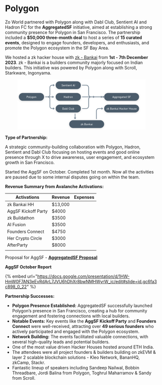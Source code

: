 # Polygon

Zo World partnered with Polygon along with Dabl Club, Sentient AI and Hadron FC for the **AggregatedSF** initiative, aimed at establishing a strong community presence for Polygon in San Francisco. The partnership included a **$50,000 three-month deal** to host a series of **15 curated events**, designed to engage founders, developers, and enthusiasts, and promote the Polygon ecosystem in the SF Bay Area.

We hosted a zk hacker house with [zk - Bankai](https://twitter.com/zk_bankai) from **1st - 7th December 2023**. zk - Bankai is a builders community majorly focused on Indian builders. This initiative was powered by Polygon along with Scroll, Starkware, Ingonyama.

<figure><img src="../.gitbook/assets/image (1).png" alt=""><figcaption></figcaption></figure>

**Type of Partnership:**

A strategic community-building collaboration with Polygon, Hadron, Sentient and Dabl Club focusing on hosting events and good online presence through X to drive awareness, user engagement, and ecosystem growth in San Francisco.

Started the AggSF on October. Completed 1st month. Now all the activities are paused due to some internal disputes going on within the team.

**Revenue Summary from Avalanche Activations:**

| Activations         | Revenue | Expenses |
| ------------------- | ------- | -------- |
| zk Bankai HH        | $13,000 |          |
| AggSF Kickoff Party | $4000   |          |
| zk Buildathon       | $3500   |          |
| AI Fusion           | $3500   |          |
| Founders Connect    | $4750   |          |
| Her Crypto Circle   | $3000   |          |
| AfterParty          | $8000   |          |
|                     |         |          |

Proposal for AggSF - [**AggregatedSF Proposal**](https://www.notion.so/AggregatedSF-Proposal-c964be39b68141af9610b7b201cea32f?pvs=21)

**AggSF October Report**&#x20;

{% embed url="https://docs.google.com/presentation/d/1HW-HmW0F7AN3eEvRdArL7JVU6hDhXr8bwNMHWyrW_ic/edit#slide=id.gc6fa3c898_0_22" %}

**Partnership Successes:**

* **Polygon Presence Established:** AggregatedSF successfully launched Polygon’s presence in San Francisco, creating a hub for community engagement and fostering connections with local builders.
* **Notable Events:** Key events like the **AggSF Kickoff Party** and **Founders Connect** were well-received, attracting over **49 serious founders** who actively participated and engaged with the Polygon ecosystem.
* **Network Building:** The events facilitated valuable connections, with several high-quality leads and potential builders.
* One of the most value driven Hacker Houses hosted around ETH India.
* The attendees were all project founders & builders building on zkEVM & layer 2 scalable blockchain solutions - Kleo Network, BananHQ, zkCamp, Stackr.
* Fantastic lineup of speakers including Sandeep Nailwal, Bobbin Threadbare, Jordi Balina from Polygon, Toghrul Maharramov & Sandy from Scroll.

